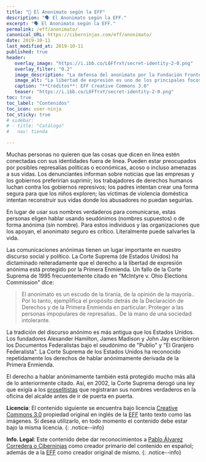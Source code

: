 ```yaml
---
title: "📢 El Anonimato según la EFF"
description: "🗣 El Anonimato según la EFF."
excerpt: "🗣 El Anonimato según la EFF."
permalink: /eff/anonimato/
canonical_URL: https://ciberninjas.com/eff/anonimato/
date: 2019-10-11
last_modified_at: 2019-10-11
published: true
header:
   overlay_image: "https://i.ibb.co/L6FfrxY/secret-identity-2-0.png"
   overlay_filter: "0.2"
   image_description: "La defensa del anonimato por la Fundación Frontera Electrónica \ Visto en Ciberninjas"
   image_alt: "La libertad de expresión es uno de los principales focos de preocupación dentro de la Fundación Frontera Electrónica \ Visto en Ciberninjas"
   caption: "**Créditos**: EFF Creative Commons 3.0"
   teaser: "https://i.ibb.co/L6FfrxY/secret-identity-2-0.png"
toc: true
toc_label: "Contenidos"
toc_icon: user-ninja
toc_sticky: true
# sidebar:
# - title: "Catálogo"
#   nav: tienda

---
```


Muchas personas no quieren que las cosas que dicen en línea estén conectadas con sus identidades fuera de línea. Pueden estar preocupados por posibles represalias políticas o económicas, acoso o incluso amenazas a sus vidas. Los denunciantes informan sobre noticias que las empresas y los gobiernos preferirían suprimir; los trabajadores de derechos humanos luchan contra los gobiernos represivos; los padres intentan crear una forma segura para que los niños exploren; las víctimas de violencia doméstica intentan reconstruir sus vidas donde los abusadores no puedan seguirlas.

En lugar de usar sus nombres verdaderos para comunicarse, estas personas eligen hablar usando seudónimos (nombres supuestos) o de forma anónima (sin nombre). Para estos individuos y las organizaciones que los apoyan, el anonimato seguro es crítico. Literalmente puede salvarles la vida.

Las comunicaciones anónimas tienen un lugar importante en nuestro discurso social y político. La Corte Suprema (de Estados Unidos) ha dictaminado reiteradamente que el derecho a la libertad de expresión anónima está protegido por la Primera Enmienda. Un fallo de la Corte Suprema de 1995 frecuentemente citado en "McIntyre v. Ohio Elections Commission" dice:

> El anonimato es un escudo de la tiranía, de la opinión de la mayoría.. Por lo tanto, ejemplifica el propósito detrás de la Declaración de Derechos y de la Primera Enmienda en particular: Proteger a las personas impopulares de represalias.. De la mano de una sociedad intolerante.

La tradición del discurso anónimo es más antigua que los Estados Unidos. Los fundadores Alexander Hamilton, James Madison y John Jay escribieron los Documentos Federalistas bajo el seudónimo de "Publio" y "El Granjero Federalista". La Corte Suprema de los Estados Unidos ha reconocido repetidamente los derechos de hablar anónimamente derivada de la Primera Enmienda.

El derecho a hablar anónimamente también está protegido mucho más allá de lo anteriormente citado. Así, en 2002, la Corte Suprema derogó una ley que exigía a los [proselitistas](/glosario/proselitista/) que registraran sus nombres verdaderos en la oficina del alcalde antes de ir de puerta en puerta.

**Licencia**: El contenido siguiente se encuentra bajo licencia [Creative Commons 3.0](https://creativecommons.org/licenses/by-sa/3.0/deed.es) propiedad original en inglés de la [EFF](https://kutt.it/eff) tanto texto como las imágenes. Si desea utilizarlo, en todo momento el contenido debe estar bajo la misma licencia.
{: .notice--info}

**Info. Legal**: Este contenido debe dar reconocimientos a [Pablo Álvarez Corredera o Ciberninjas](https://kutt.it/ciberninjas) como creador primario del contenido en español; además de a la [EFF](https://kutt.it/eff) como creador original de mismo.
{: .notice--info}
